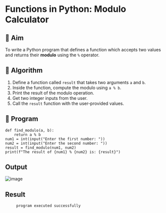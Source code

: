 # Functions in Python: Modulo Calculator

## 🎯 Aim
To write a Python program that defines a function which accepts two values and returns their **modulo** using the `%` operator.

## 🧠 Algorithm
1. Define a function called `result` that takes two arguments `a` and `b`.
2. Inside the function, compute the modulo using `a % b`.
3. Print the result of the modulo operation.
4. Get two integer inputs from the user.
5. Call the `result` function with the user-provided values.

## 🧾 Program
```
def find_modulo(a, b):
    return a % b
num1 = int(input("Enter the first number: "))
num2 = int(input("Enter the second number: "))
result = find_modulo(num1, num2)
print(f"The result of {num1} % {num2} is: {result}")
```

## Output
![image](https://github.com/user-attachments/assets/fd292d66-4d34-46f8-b56c-ee02f4998432)

## Result
         program executed successfully
